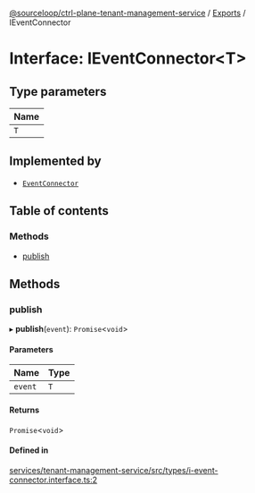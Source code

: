 [@sourceloop/ctrl-plane-tenant-management-service](../README.md) / [Exports](../modules.md) / IEventConnector

# Interface: IEventConnector<T\>

## Type parameters

| Name |
| :------ |
| `T` |

## Implemented by

- [`EventConnector`](../classes/EventConnector.md)

## Table of contents

### Methods

- [publish](IEventConnector.md#publish)

## Methods

### publish

▸ **publish**(`event`): `Promise`<`void`\>

#### Parameters

| Name | Type |
| :------ | :------ |
| `event` | `T` |

#### Returns

`Promise`<`void`\>

#### Defined in

[services/tenant-management-service/src/types/i-event-connector.interface.ts:2](https://github.com/sourcefuse/arc-saas/blob/5e03dcb/services/tenant-management-service/src/types/i-event-connector.interface.ts#L2)
